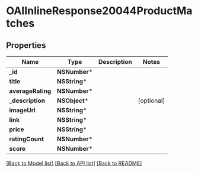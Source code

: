 # OAIInlineResponse20044ProductMatches

## Properties
Name | Type | Description | Notes
------------ | ------------- | ------------- | -------------
**_id** | **NSNumber*** |  | 
**title** | **NSString*** |  | 
**averageRating** | **NSNumber*** |  | 
**_description** | **NSObject*** |  | [optional] 
**imageUrl** | **NSString*** |  | 
**link** | **NSString*** |  | 
**price** | **NSString*** |  | 
**ratingCount** | **NSNumber*** |  | 
**score** | **NSNumber*** |  | 

[[Back to Model list]](../README.md#documentation-for-models) [[Back to API list]](../README.md#documentation-for-api-endpoints) [[Back to README]](../README.md)



